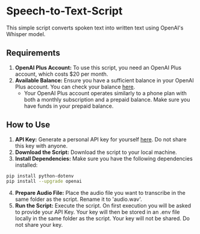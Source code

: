 # Speech-to-Text-Script

This simple script converts spoken text into written text using OpenAI's Whisper model.

## Requirements  

1. **OpenAI Plus Account:** To use this script, you need an OpenAI Plus account, which costs $20 per month.
2. **Available Balance:** Ensure you have a sufficient balance in your OpenAI Plus account. You can check your balance [here](https://platform.openai.com/account/billing/overview).
   - Your OpenAI Plus account operates similarly to a phone plan with both a monthly subscription and a prepaid balance. Make sure you have funds in your prepaid balance.

## How to Use  

1. **API Key:** Generate a personal API key for yourself [here](https://platform.openai.com/api-keys). Do not share this key with anyone.
2. **Download the Script:** Download the script to your local machine.
3. **Install Dependencies:** Make sure you have the following dependencies installed:

```bash
pip install python-dotenv
pip install --upgrade openai
```

4. **Prepare Audio File:** Place the audio file you want to transcribe in the same folder as the script. Rename it to 'audio.wav'.
5. **Run the Script:** Execute the script. On first execution you will be asked to provide your API Key. Your key will then be stored in an .env file locally in the same folder as the script. Your key will not be shared. Do not share your key.
